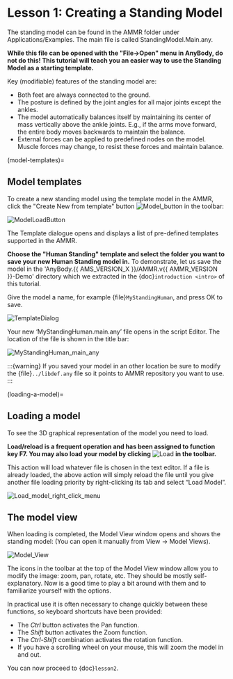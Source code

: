 # Lesson 1: Creating a Standing Model

The standing model can be found in the AMMR folder under
Applications/Examples. The main file is called StandingModel.Main.any.

**While this file can be opened with the "File->Open" menu in AnyBody, do not do this! This tutorial will teach you an easier way
to use the Standing Model as a starting template.**

Key (modifiable) features of the standing model are:

- Both feet are always connected to the ground.
- The posture is defined by the joint angles for all major joints except the ankles.
- The model automatically balances itself by maintaining its center of mass vertically above the ankle joints.
  E.g., if the arms move forward, the entire body moves backwards to maintain the balance.
- External forces can be applied to predefined nodes on the model. Muscle forces may change, to resist these forces and maintain balance.

(model-templates)=

## Model templates

To create a new standing model using the template model in the AMMR, click the "Create New from template" button ![Model_button](_static/lesson1/image_1.png) in the toolbar:

![ModelLoadButton](_static/lesson1/image_2.png)

The Template dialogue opens and displays a list of pre-defined templates
supported in the AMMR.

**Choose the "Human Standing" template and select the
folder you want to save your new Human Standing model in.** To demonstrate, let us
save the model in the 'AnyBody.{{ AMS_VERSION_X }}/AMMR.v{{ AMMR_VERSION }}-Demo' directory
which we extracted in the {doc}`introduction <intro>` of this tutorial.

Give the model a name, for example {file}`MyStandingHuman`, and press OK to save.

![TemplateDialog](_static/lesson1/image_3b.png)

Your new ‘MyStandingHuman.main.any’ file opens in the script Editor. The
location of the file is shown in the title bar:

![MyStandingHuman_main_any](_static/lesson1/image_4.png)

:::{warning}
If you saved your model in an other location be
sure to modify the {file}`../libdef.any` file so it points
to AMMR repository you want to use.
:::

(loading-a-model)=

## Loading a model

To see the 3D graphical representation of the model you need to load.

**Load/reload is a frequent operation and has been assigned to function
key F7. You may also load your model by clicking** ![Load](_static/lesson1/image_6.png) **in the toolbar.**

This action will load whatever file is chosen in the text editor. If a file is already loaded, the
above action will simply reload the file until you give another file loading priority by right-clicking its tab and select “Load Model”.

![Load_model_right_click_menu](_static/lesson1/image_7.png)

## The model view

When loading is completed, the Model View window opens and shows the
standing model: (You can open it manually from View -> Model Views).

![Model_View](_static/lesson1/image_5.png)

The icons in the toolbar at the top of the Model View window allow you
to modify the image: zoom, pan, rotate, etc. They should be mostly
self-explanatory. Now is a good time to play a bit around with them and
to familiarize yourself with the options.

In practical use it is often necessary to change quickly between these
functions, so keyboard shortcuts have been provided:

- The *Ctrl* button activates the Pan function.
- The *Shift* button activates the Zoom function.
- The *Ctrl-Shift* combination activates the rotation function.
- If you have a scrolling wheel on your mouse, this will zoom the model
  in and out.

You can now proceed to {doc}`lesson2`.

